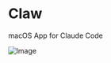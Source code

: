 # Claw

macOS App for Claude Code

![Image](https://github.com/user-attachments/assets/f854ceb6-9a63-464c-a6d4-499f272054bd)
